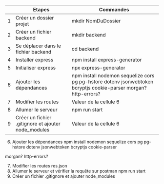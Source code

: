 | | Etapes | Commandes |
|---|---|---|
| 1 | Créer un dossier projet | mkdir NomDuDossier |
| 2 | Créer un fichier backend | mkdir backend |
| 3 | Se déplacer dans le fichier backend | cd backend |
| 4 | Installer express | npm install express-generator |
| 5 | Initialiser express | npx express-generator |
| 6 | Ajouter les dépendances | npm install nodemon sequelize cors pg pg-hstore dotenv jsonwebtoken bcryptjs cookie-parser morgan? http-errors? |
| 7 | Modifier les routes | Valeur de la cellule 6 |
| 8 | Allumer le serveur | npm run start |
| 9 | Créer un fichier .gitignore et ajouter node_modules | Valeur de la cellule 6 |



6) Ajouter les dépendances
npm install nodemon sequelize cors pg pg-hstore dotenv jsonwebtoken bcryptjs cookie-parser

morgan? http-errors?

7) Modifier les routes
res.json
8)  Allumer le serveur et vérifier la requête sur postman
 npm run start
9) Créer un fichier .gitignore et ajouter node_modules
